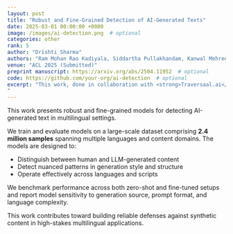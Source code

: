 ```yaml
---
layout: post
title: "Robust and Fine-Grained Detection of AI-Generated Texts"
date: 2025-03-01 00:00:00 +0000
image: /images/ai-detection.png  # optional
categories: other
rank: 5
author: "Drishti Sharma"
authors: "Ram Mohan Rao Kadiyala, Siddartha Pullakhandam, Kanwal Mehreen, <strong>Drishti Sharma</strong>, Siddhant Gupta, Jebish Purbey, Ashay Srivastava, Subhasya TippaReddy, Arvind Reddy Bobbili, Suraj Telugara Chandrashekhar, Modabbir Adeeb, Srinadh Vura, Hamza Farooq"
venue: "ACL 2025 (Submitted)"
preprint manuscript: https://arxiv.org/abs/2504.11952  # optional
code: https://github.com/your-org/ai-detection  # optional
excerpt: "This work, done in collaboration with <strong>Traversaal.ai</strong>, presents robust, fine-grained models for detecting AI-generated text in multilingual contexts, trained and evaluated on a large-scale dataset of 2.4 million samples spanning various languages and content domains. The models are designed to distinguish between human- and LLM-generated content, detect subtle patterns in generation style and structure, and function effectively across diverse languages and scripts. Performance is benchmarked in both zero-shot and fine-tuned settings, with analysis of model sensitivity to generation source, prompt format, and language complexity. This research advances the development of reliable defenses against synthetic content in high-stakes multilingual applications.
"
---
```


This work presents robust and fine-grained models for detecting AI-generated text in multilingual settings.

We train and evaluate models on a large-scale dataset comprising **2.4 million samples** spanning multiple languages and content domains. The models are designed to:

- Distinguish between human and LLM-generated content
- Detect nuanced patterns in generation style and structure
- Operate effectively across languages and scripts

We benchmark performance across both zero-shot and fine-tuned setups and report model sensitivity to generation source, prompt format, and language complexity.

This work contributes toward building reliable defenses against synthetic content in high-stakes multilingual applications.
